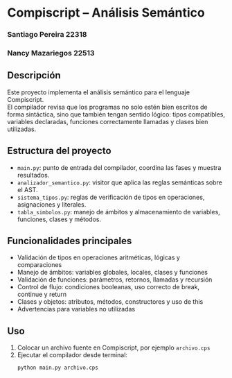 # Compiscript – Análisis Semántico


### Santiago Pereira 22318
### Nancy Mazariegos 22513


## Descripción
Este proyecto implementa el análisis semántico para el lenguaje Compiscript.  
El compilador revisa que los programas no solo estén bien escritos de forma sintáctica, sino que también tengan sentido lógico: tipos compatibles, variables declaradas, funciones correctamente llamadas y clases bien utilizadas.

## Estructura del proyecto
- `main.py`: punto de entrada del compilador, coordina las fases y muestra resultados.  
- `analizador_semantico.py`: visitor que aplica las reglas semánticas sobre el AST.  
- `sistema_tipos.py`: reglas de verificación de tipos en operaciones, asignaciones y literales.  
- `tabla_simbolos.py`: manejo de ámbitos y almacenamiento de variables, funciones, clases y métodos.  

## Funcionalidades principales
- Validación de tipos en operaciones aritméticas, lógicas y comparaciones  
- Manejo de ámbitos: variables globales, locales, clases y funciones  
- Validación de funciones: parámetros, retornos, llamadas y recursión  
- Control de flujo: condiciones booleanas, uso correcto de break, continue y return  
- Clases y objetos: atributos, métodos, constructores y uso de this  
- Advertencias para variables no utilizadas  

## Uso
1. Colocar un archivo fuente en Compiscript, por ejemplo `archivo.cps`  
2. Ejecutar el compilador desde terminal:  
   ```bash
   python main.py archivo.cps
